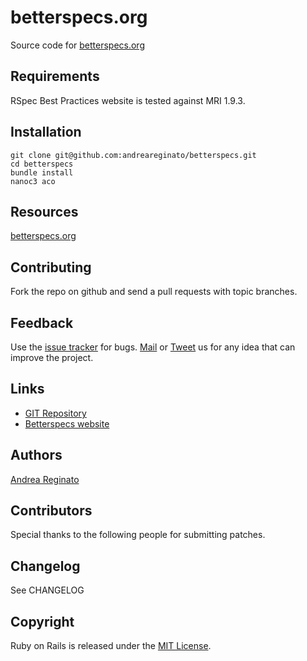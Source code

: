 # betterspecs.org

Source code for [betterspecs.org](http://betterspecs.org)

## Requirements

RSpec Best Practices website is tested against MRI 1.9.3.


## Installation

    git clone git@github.com:andreareginato/betterspecs.git
    cd betterspecs
    bundle install
    nanoc3 aco

## Resources

[betterspecs.org](http://betterspecs.org)

## Contributing

Fork the repo on github and send a pull requests with topic branches.

## Feedback

Use the [issue tracker](https://github.com/andreareginato/betterspecs/issues) for bugs.
[Mail](mailto:andrea.reginato@gmail.com) or [Tweet](http://twitter.com/andreareginato)
us for any idea that can improve the project.

## Links

* [GIT Repository](https://github.com/andreareginato/betterspecs)
* [Betterspecs website](http://betterspecs.org)

## Authors

[Andrea Reginato](http://twitter.com/andreareginato)

## Contributors

Special thanks to the following people for submitting patches.

## Changelog

See CHANGELOG

## Copyright

Ruby on Rails is released under the [MIT License](http://www.opensource.org/licenses/MIT).
